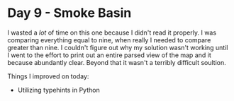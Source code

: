 # Day 9 - Smoke Basin

I wasted a _lot_ of time on this one because I didn't read it properly. I was comparing everything equal to nine, when really I needed to compare greater than nine. I couldn't figure out why my solution wasn't working until I went to the effort to print out an entire parsed view of the map and it because abundantly clear. Beyond that it wasn't a terribly difficult soultion.

Things I improved on today:

- Utilizing typehints in Python
